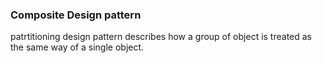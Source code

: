 ### Composite Design pattern
patrtitioning design pattern describes how a group of object is treated as the same way of a single object.